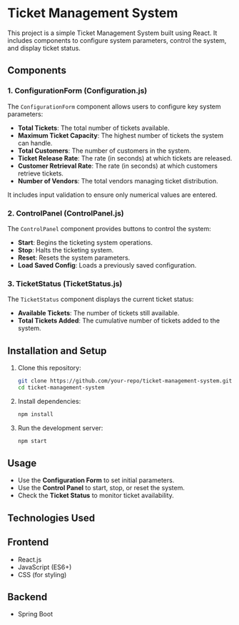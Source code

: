 # Ticket Management System

This project is a simple Ticket Management System built using React. It includes components to configure system parameters, control the system, and display ticket status.

## Components

### 1. ConfigurationForm (Configuration.js)
The `ConfigurationForm` component allows users to configure key system parameters:
- **Total Tickets**: The total number of tickets available.
- **Maximum Ticket Capacity**: The highest number of tickets the system can handle.
- **Total Customers**: The number of customers in the system.
- **Ticket Release Rate**: The rate (in seconds) at which tickets are released.
- **Customer Retrieval Rate**: The rate (in seconds) at which customers retrieve tickets.
- **Number of Vendors**: The total vendors managing ticket distribution.

It includes input validation to ensure only numerical values are entered.

### 2. ControlPanel (ControlPanel.js)
The `ControlPanel` component provides buttons to control the system:
- **Start**: Begins the ticketing system operations.
- **Stop**: Halts the ticketing system.
- **Reset**: Resets the system parameters.
- **Load Saved Config**: Loads a previously saved configuration.

### 3. TicketStatus (TicketStatus.js)
The `TicketStatus` component displays the current ticket status:
- **Available Tickets**: The number of tickets still available.
- **Total Tickets Added**: The cumulative number of tickets added to the system.

## Installation and Setup
1. Clone this repository:
   ```sh
   git clone https://github.com/your-repo/ticket-management-system.git
   cd ticket-management-system
   ```
2. Install dependencies:
   ```sh
   npm install
   ```
3. Run the development server:
   ```sh
   npm start
   ```

## Usage
- Use the **Configuration Form** to set initial parameters.
- Use the **Control Panel** to start, stop, or reset the system.
- Check the **Ticket Status** to monitor ticket availability.

## Technologies Used

## Frontend
- React.js
- JavaScript (ES6+)
- CSS (for styling)

## Backend
- Spring Boot
  

